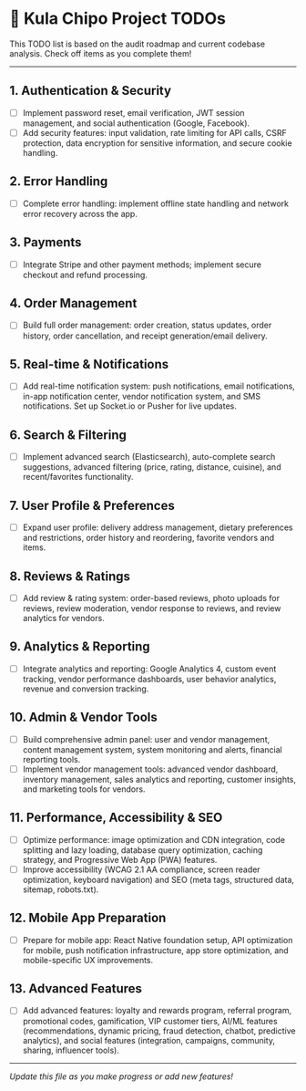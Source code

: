 # 🚀 Kula Chipo Project TODOs

This TODO list is based on the audit roadmap and current codebase analysis. Check off items as you complete them!

---

## 1. Authentication & Security
- [ ] Implement password reset, email verification, JWT session management, and social authentication (Google, Facebook).
- [ ] Add security features: input validation, rate limiting for API calls, CSRF protection, data encryption for sensitive information, and secure cookie handling.

## 2. Error Handling
- [ ] Complete error handling: implement offline state handling and network error recovery across the app.

## 3. Payments
- [ ] Integrate Stripe and other payment methods; implement secure checkout and refund processing.

## 4. Order Management
- [ ] Build full order management: order creation, status updates, order history, order cancellation, and receipt generation/email delivery.

## 5. Real-time & Notifications
- [ ] Add real-time notification system: push notifications, email notifications, in-app notification center, vendor notification system, and SMS notifications. Set up Socket.io or Pusher for live updates.

## 6. Search & Filtering
- [ ] Implement advanced search (Elasticsearch), auto-complete search suggestions, advanced filtering (price, rating, distance, cuisine), and recent/favorites functionality.

## 7. User Profile & Preferences
- [ ] Expand user profile: delivery address management, dietary preferences and restrictions, order history and reordering, favorite vendors and items.

## 8. Reviews & Ratings
- [ ] Add review & rating system: order-based reviews, photo uploads for reviews, review moderation, vendor response to reviews, and review analytics for vendors.

## 9. Analytics & Reporting
- [ ] Integrate analytics and reporting: Google Analytics 4, custom event tracking, vendor performance dashboards, user behavior analytics, revenue and conversion tracking.

## 10. Admin & Vendor Tools
- [ ] Build comprehensive admin panel: user and vendor management, content management system, system monitoring and alerts, financial reporting tools.
- [ ] Implement vendor management tools: advanced vendor dashboard, inventory management, sales analytics and reporting, customer insights, and marketing tools for vendors.

## 11. Performance, Accessibility & SEO
- [ ] Optimize performance: image optimization and CDN integration, code splitting and lazy loading, database query optimization, caching strategy, and Progressive Web App (PWA) features.
- [ ] Improve accessibility (WCAG 2.1 AA compliance, screen reader optimization, keyboard navigation) and SEO (meta tags, structured data, sitemap, robots.txt).

## 12. Mobile App Preparation
- [ ] Prepare for mobile app: React Native foundation setup, API optimization for mobile, push notification infrastructure, app store optimization, and mobile-specific UX improvements.

## 13. Advanced Features
- [ ] Add advanced features: loyalty and rewards program, referral program, promotional codes, gamification, VIP customer tiers, AI/ML features (recommendations, dynamic pricing, fraud detection, chatbot, predictive analytics), and social features (integration, campaigns, community, sharing, influencer tools).

---

*Update this file as you make progress or add new features!* 